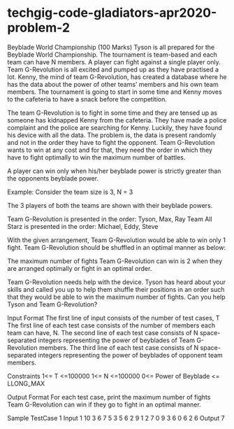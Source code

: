 # techgig-code-gladiators-apr2020-problem-2
Beyblade World Championship (100 Marks)
Tyson is all prepared for the Beyblade World Championship. The tournament is team-based and each team can have N members. A player can fight against a single player only. Team G-Revolution is all excited and pumped up as they have practised a lot. Kenny, the mind of team G-Revolution, has created a database where he has the data about the power of other teams’ members and his own team members. The tournament is going to start in some time and Kenny moves to the cafeteria to have a snack before the competition.

 

The team G-Revolution is to fight in some time and they are tensed up as someone has kidnapped Kenny from the cafeteria. They have made a police complaint and the police are searching for Kenny. Luckily, they have found his device with all the data. The problem is, the data is present randomly and not in the order they have to fight the opponent. Team G-Revolution wants to win at any cost and for that, they need the order in which they have to fight optimally to win the maximum number of battles.

A player can win only when his/her beyblade power is strictly greater than the opponents beyblade power.

Example:
Consider the team size is 3, N = 3


The 3 players of both the teams are shown with their beyblade powers.

 

Team G-Revolution is presented in the order: Tyson, Max, Ray
Team All Starz is presented in the order: Michael, Eddy, Steve

With the given arrangement, Team G-Revolution would be able to win only 1 fight. Team G-Revolution should be shuffled in an optimal manner as below:

 

The maximum number of fights Team G-Revolution can win is 2 when they are arranged optimally or fight in an optimal order.

Team G-Revolution needs help with the device. Tyson has heard about your skills and called you up to help them shuffle their positions in an order such that they would be able to win the maximum number of fights. Can you help Tyson and Team G-Revolution?



Input Format
The first line of input consists of the number of test cases, T
The first line of each test case consists of the number of members each team can have, N.
The second line of each test case consists of N space-separated integers representing the power of beyblades of Team G-Revolution members.
The third line of each test case consists of N space-separated integers representing the power of beyblades of opponent team members.



Constraints
1<= T <=100000
1<= N <=100000
0<= Power of Beyblade <= LLONG_MAX 



Output Format
For each test case, print the maximum number of fights Team G-Revolution can win if they go to fight in an optimal manner.


Sample TestCase 1
Input
1
10
3 6 7 5 3 5 6 2 9 1 
2 7 0 9 3 6 0 6 2 6 
Output
7
